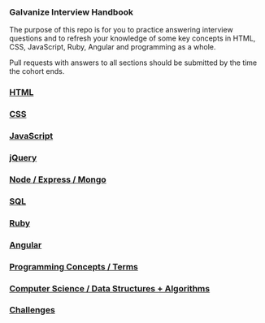 
### Galvanize Interview Handbook

The purpose of this repo is for you to practice answering interview questions and to refresh your knowledge of some key concepts in HTML, CSS, JavaScript, Ruby, Angular and programming as a whole. 

Pull requests with answers to all sections should be submitted by the time the cohort ends. 

### [HTML](/html/index.md)

### [CSS](/css/index.md)

### [JavaScript](/js/index.md)

### [jQuery](/jquery/index.md)

### [Node / Express / Mongo](/node-express-mongo/index.md)

### [SQL](/sql/index.md)

### [Ruby](/ruby/index.md)

### [Angular](/angular/index.md)

### [Programming Concepts / Terms](/programming/index.md)

### [Computer Science / Data Structures + Algorithms](/cs/index.md)

### [Challenges](/challenges/index.md) 


